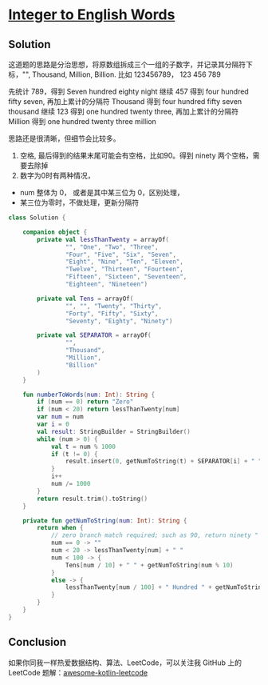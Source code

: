 # [Integer to English Words][title]

## Solution

这道题的思路是分治思想，将原数组拆成三个一组的子数字，并记录其分隔符下标，"", Thousand, Million, Billion.
比如 123456789，
123 456 789

先统计 789，得到 Seven hundred eighty night
继续 457 得到 four hundred fifty seven, 再加上累计的分隔符 Thousand 得到 four hundred fifty seven thousand
继续 123 得到 one hundred twenty three, 再加上累计的分隔符 Million 得到 one hundred twenty three million
 
思路还是很清晰，但细节会比较多。
1. 空格, 最后得到的结果末尾可能会有空格，比如90。得到 ninety  两个空格，需要去除掉
2. 数字为0时有两种情况，
- num 整体为 0， 或者是其中某三位为 0，区别处理，
- 某三位为零时，不做处理，更新分隔符

```kotlin
class Solution {

    companion object {
        private val lessThanTwenty = arrayOf(
                "", "One", "Two", "Three",
                "Four", "Five", "Six", "Seven",
                "Eight", "Nine", "Ten", "Eleven",
                "Twelve", "Thirteen", "Fourteen",
                "Fifteen", "Sixteen", "Seventeen",
                "Eighteen", "Nineteen")

        private val Tens = arrayOf(
                "", "", "Twenty", "Thirty",
                "Forty", "Fifty", "Sixty",
                "Seventy", "Eighty", "Ninety")

        private val SEPARATOR = arrayOf(
                "",
                "Thousand",
                "Million",
                "Billion"
        )
    }

    fun numberToWords(num: Int): String {
        if (num == 0) return "Zero"
        if (num < 20) return lessThanTwenty[num]
        var num = num
        var i = 0
        val result: StringBuilder = StringBuilder()
        while (num > 0) {
            val t = num % 1000
            if (t != 0) {
                result.insert(0, getNumToString(t) + SEPARATOR[i] + " ")
            }
            i++
            num /= 1000
        }
        return result.trim().toString()
    }

    private fun getNumToString(num: Int): String {
        return when {
            // zero branch match required; such as 90, return ninety " "， or else return ninety "  " (Two blanks
            num == 0 -> ""
            num < 20 -> lessThanTwenty[num] + " "
            num < 100 -> {
                Tens[num / 10] + " " + getNumToString(num % 10)
            }
            else -> {
                lessThanTwenty[num / 100] + " Hundred " + getNumToString(num % 100)
            }
        }
    }
}
```
## Conclusion

如果你同我一样热爱数据结构、算法、LeetCode，可以关注我 GitHub 上的 LeetCode 题解：[awesome-kotlin-leetcode][akl]



[title]: https://leetcode-cn.com/problems/lru-cache/
[akl]: https://github.com/NightXlt/awesome-kotlin-leetcode
